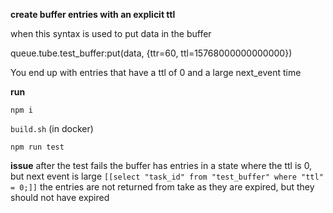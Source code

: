 **create buffer entries with an explicit ttl**

when this syntax is used to put data in the buffer

queue.tube.test_buffer:put(data, {ttr=60, ttl=15768000000000000})

You end up with entries that have a ttl of 0 and a large next_event time

**run**

`npm i`

`build.sh` (in docker)

`npm run test`

**issue**
after the test fails the buffer has entries in a state where the ttl is 0, but next event is large
`[[select "task_id" from "test_buffer" where "ttl" = 0;]]` 
the entries are not returned from take as they are expired, but they should not have expired